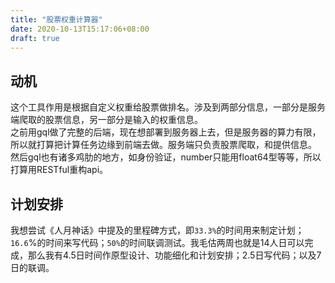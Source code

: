 ```yaml
---
title: "股票权重计算器"
date: 2020-10-13T15:17:06+08:00
draft: true
---
```


## 动机
这个工具作用是根据自定义权重给股票做排名。涉及到两部分信息，一部分是服务端爬取的股票信息，另一部分是输入的权重信息。  
之前用gql做了完整的后端，现在想部署到服务器上去，但是服务器的算力有限，所以就打算把计算任务边缘到前端去做。服务端只负责股票爬取，和提供信息。
然后gql也有诸多鸡肋的地方，如身份验证，number只能用float64型等等，所以打算用RESTful重构api。

## 计划安排
我想尝试《人月神话》中提及的里程碑方式，即`33.3%`的时间用来制定计划；`16.6`%的时间来写代码；`50%`的时间联调测试。我毛估两周也就是14人日可以完成，那么我有4.5日时间作原型设计、功能细化和计划安排；2.5日写代码；以及7日的联调。